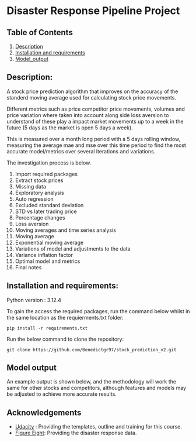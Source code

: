 # Disaster Response Pipeline Project

## Table of Contents
1. [Description](#description)
2. [Installation and requirements](#installation_and_requirements)
3. [Model_output](#model_output)

<a name="descripton"></a>
## Description:
A stock price prediction algorithm that improves on the accuracy of the standerd moving average used for calculating stock price movements.

Different metrics such as price competitor price movements, volumes and price variation where taken into account along side loss aversion to understand of these play a impact market movements up to a week in the future (5 days as the market is open 5 days a week). 

This is measured over a month long period with a 5 days rolling window, measuring the average mae and mse over this time period to find the most accurate model/metrics over several iterations and variations.

The investigation process is below.

1. Import required packages
2. Extract stock prices
3. Missing data
4. Exploratory analysis
5. Auto regression
6. Excluded standard deviation
7. STD vs later trading price
8. Percentage changes
9. Loss aversion
10. Moving averages and time series analysis
11. Moving average
12. Exponential moving average
13. Variations of model and adjustments to the data
14. Variance inflation factor
15. Optimal model and metrics
16. Final notes

<a name="installation_and_requirements"></a>
## Installation and requirements:
Python version : 3.12.4

To gain the access the required packages, run the command below whilst in the same location as the requierments.txt folder:

```
pip install -r requirements.txt
```

Run the below command to clone the repository:

```
git clone https://github.com/Benedictgr97/stock_prediction_v2.git
```

<a name="model_output"></a>
## Model output 
An example output is shown below, and the methodology will work the same for other stocks and competitors, although features and models may be adjusted to achieve more accurate results.





## Acknowledgements
- [Udacity](https://www.udacity.com/) : Providing the templates, outline and training for this course.
- [Figure Eight](https://www.appen.com/): Providing the disaster response data.





